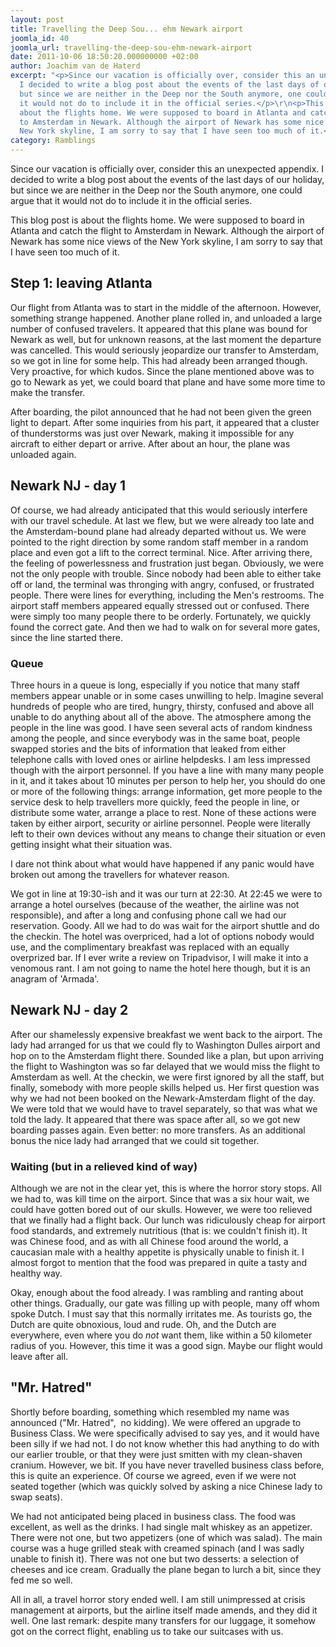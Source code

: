 ```yaml
---
layout: post
title: Travelling the Deep Sou... ehm Newark airport
joomla_id: 40
joomla_url: travelling-the-deep-sou-ehm-newark-airport
date: 2011-10-06 18:50:20.000000000 +02:00
author: Joachim van de Haterd
excerpt: "<p>Since our vacation is officially over, consider this an unexpected appendix.
  I decided to write a blog post about the events of the last days of our holiday,
  but since we are neither in the Deep nor the South anymore, one could argue that
  it would not do to include it in the official series.</p>\r\n<p>This blog post is
  about the flights home. We were supposed to board in Atlanta and catch the flight
  to Amsterdam in Newark. Although the airport of Newark has some nice views of the
  New York skyline, I am sorry to say that I have seen too much of it.</p>"
category: Ramblings
---
```

<p>Since our vacation is officially over, consider this an unexpected appendix. I decided to write a blog post about the events of the last days of our holiday, but since we are neither in the Deep nor the South anymore, one could argue that it would not do to include it in the official series.</p>
<p>This blog post is about the flights home. We were supposed to board in Atlanta and catch the flight to Amsterdam in Newark. Although the airport of Newark has some nice views of the New York skyline, I am sorry to say that I have seen too much of it.</p>

<h2>Step 1: leaving Atlanta</h2>
<p>Our flight from Atlanta was to start in the middle of the afternoon. However, something strange happened. Another plane rolled in, and unloaded a large number of confused travelers. It appeared that this plane was bound for Newark as well, but for unknown reasons, at the last moment the departure was cancelled. This would seriously jeopardize our transfer to Amsterdam, so we got in line for some help. This had already been arranged though. Very proactive, for which kudos. Since the plane mentioned above was to go to Newark as yet, we could board that plane and have some more time to make the transfer.</p>
<p>After boarding, the pilot announced that he had not been given the green light to depart. After some inquiries from his part, it appeared that a cluster of thunderstorms was just over Newark, making it impossible for any aircraft to either depart or arrive. After about an hour, the plane was unloaded again.</p>
<h2>Newark NJ - day 1</h2>
<p>Of course, we had already anticipated that this would seriously interfere with our travel schedule. At last we flew, but we were already too late and the Amsterdam-bound plane had already departed without us. We were pointed to the right direction by some random staff member in a random place and even got a lift to the correct terminal. Nice. After arriving there, the feeling of powerlessness and frustration just began. Obviously, we were not the only people with trouble. Since nobody had been able to either take off or land, the terminal was thronging with angry, confused, or frustrated people. There were lines for everything, including the Men's restrooms. The airport staff members appeared equally stressed out or confused. There were simply too many people there to be orderly. Fortunately, we quickly found the correct gate. And then we had to walk on for several more gates, since the line started there.</p>
<h3>Queue</h3>
<p>Three hours in a queue is long, especially if you notice that many staff members appear unable or in some cases unwilling to help. Imagine several hundreds of people who are tired, hungry, thirsty, confused and above all unable to do anything about all of the above. The atmosphere among the people in the line was good. I have seen several acts of random kindness among the people, and since everybody was in the same boat, people swapped stories and the bits of information that leaked from either telephone calls with loved ones or airline helpdesks. I am less impressed though with the airport personnel. If you have a line with many many people in it, and it takes about 10 minutes per person to help her, you should do one or more of the following things: arrange information, get more people to the service desk to help travellers more quickly, feed the people in line, or distribute some water, arrange a place to rest. None of these actions were taken by either airport, security or airline personnel. People were literally left to their own devices without any means to change their situation or even getting insight what their situation was.</p>
<p>I dare not think about what would have happened if any panic would have broken out among the travellers for whatever reason.</p>
<p>We got in line at 19:30-ish and it was our turn at 22:30. At 22:45 we were to arrange a hotel ourselves (because of the weather, the airline was not responsible), and after a long and confusing phone call we had our reservation. Goody. All we had to do was wait for the airport shuttle and do the checkin. The hotel was overpriced, had a lot of options nobody would use, and the complimentary breakfast was replaced with an equally overprized bar. If I ever write a review on Tripadvisor, I will make it into a venomous rant. I am not going to name the hotel here though, but it is an anagram of 'Armada'.</p>
<h2>Newark NJ - day 2</h2>
<p>After our shamelessly expensive breakfast we went back to the airport. The lady had arranged for us that we could fly to Washington Dulles airport and hop on to the Amsterdam flight there. Sounded like a plan, but upon arriving the flight to Washington was so far delayed that we would miss the flight to Amsterdam as well. At the checkin, we were first ignored by all the staff, but finally, somebody with more people skills helped us. Her first question was why we had not been booked on the Newark-Amsterdam flight of the day. We were told that we would have to travel separately, so that was what we told the lady. It appeared that there was space after all, so we got new boarding passes again. Even better: no more transfers. As an additional bonus the nice lady had arranged that we could sit together.</p>
<h3>Waiting (but in a relieved kind of way)</h3>
<p>Although we are not in the clear yet, this is where the horror story stops. All we had to, was kill time on the airport. Since that was a six hour wait, we could have gotten bored out of our skulls. However, we were too relieved that we finally had a flight back. Our lunch was ridiculously cheap for airport food standards, and extremely nutritious (that is: we couldn't finish it). It was Chinese food, and as with all Chinese food around the world, a caucasian male with a healthy appetite is physically unable to finish it. I almost forgot to mention that the food was prepared in quite a tasty and healthy way.</p>
<p>Okay, enough about the food already. I was rambling and ranting about other things. Gradually, our gate was filling up with people, many off whom spoke Dutch. I must say that this normally irritates me. As tourists go, the Dutch are quite obnoxious, loud and rude. Oh, and the Dutch are everywhere, even where you do <em>not</em> want them, like within a 50 kilometer radius of you. However, this time it was a good sign. Maybe our flight would leave after all.</p>
<h2>"Mr. Hatred"</h2>
<p>Shortly before boarding, something which resembled my name was announced ("Mr. Hatred",  no kidding). We were offered an upgrade to Business Class. We were specifically advised to say yes, and it would have been silly if we had not. I do not know whether this had anything to do with our earlier trouble, or that they were just smitten with my clean-shaven cranium. However, we bit. If you have never travelled business class before, this is quite an experience. Of course we agreed, even if we were not seated together (which was quickly solved by asking a nice Chinese lady to swap seats).</p>
<p>We had not anticipated being placed in business class. The food was excellent, as well as the drinks. I had single malt whiskey as an appetizer. There were not one, but two appetizers (one of which was salad). The main course was a huge grilled steak with creamed spinach (and I was sadly unable to finish it). There was not one but two desserts: a selection of cheeses and ice cream. Gradually the plane began to lurch a bit, since they fed me so well.</p>
<p>All in all, a travel horror story ended well. I am still unimpressed at crisis management at airports, but the airline itself made amends, and they did it well. One last remark: despite many transfers for our luggage, it somehow got on the correct flight, enabling us to take our suitcases with us.</p>

